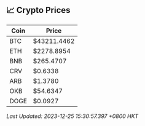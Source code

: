 ## 📈 Crypto Prices

| Coin | Price |
| ---- | ----- |
| BTC | $43211.4462 |
| ETH | $2278.8954 |
| BNB | $265.4707 |
| CRV | $0.6338 |
| ARB | $1.3780 |
| OKB | $54.6347 |
| DOGE | $0.0927 |

_Last Updated: 2023-12-25 15:30:57.397 +0800 HKT_